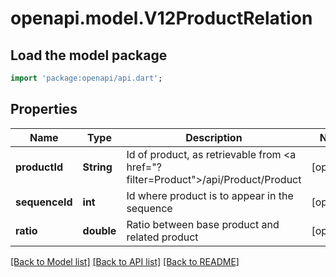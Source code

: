 # openapi.model.V12ProductRelation

## Load the model package
```dart
import 'package:openapi/api.dart';
```

## Properties
Name | Type | Description | Notes
------------ | ------------- | ------------- | -------------
**productId** | **String** | Id of product, as retrievable from <a href=\"?filter=Product\">/api/Product/Product</a> | [optional] 
**sequenceId** | **int** | Id where product is to appear in the sequence | [optional] 
**ratio** | **double** | Ratio between base product and related product | [optional] 

[[Back to Model list]](../README.md#documentation-for-models) [[Back to API list]](../README.md#documentation-for-api-endpoints) [[Back to README]](../README.md)


